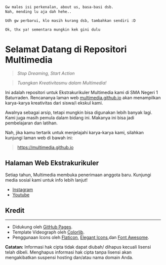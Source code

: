 ```markdown
Gw males isi perkenalan, about us, basa-basi dsb.
Nah, mending lu aja dah hehe..
```
```markdown
Udh gw perbarui, klo masih kurang dsb, tambahkan sendiri :D
```
```markdown
Ok, thx ya! sementara mungkin kek gini dulu
```

# Selamat Datang di Repositori Multimedia
> *Stop Dreaming, Start Action*

> *Tuangkan Kreativitasmu dalam Multimedia!*

Ini adalah repositori untuk Ekstrakurikuler Multimedia kami di SMA Negeri 1 Baturraden. Rencananya laman web [multimedia.github.io](#) akan menampilkan karya-karya kreativitas dari siswa/i ekskul kami.

Awalnya sebagai arsip, tetapi mungkin bisa digunakan lebih banyak lagi. Kami juga masih pemula dalam bidang ini. Makanya ini bisa jadi pembelajaran dan latihan.

Nah, jika kamu tertarik untuk menjelajahi karya-karya kami, silahkan kunjungi laman web di bawah ini: 

> https://multimedia.github.io


## Halaman Web Ekstrakurikuler

Setiap tahun, Multimedia membuka penerimaan anggota baru. Kunjungi media sosial kami untuk info lebih lanjut!

- [Instagram](#)
- [Youtube](#)


## Kredit
---
* Didukung oleh [GitHub Pages](https://pages.github.com/).
* Template Videograph oleh [Colorlib](https://colorlib.com).
* Penggunaan Icons oleh
[Flaticon](https://www.flaticon.com),
[Elegant Icons](https://www.elegantthemes.com/blog/resources/elegant-icon-font),dan
[Font Awesome](https://fontawesome.com).


**Catatan:** Informasi hak cipta tidak dapat diubah/ dihapus kecuali lisensi telah dibeli. Menghapus informasi hak cipta tanpa lisensi akan mengakibatkan suspensi hosting dan/atau nama domain Anda.